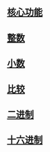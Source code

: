 

## [核心功能](./core.md)

## [整数](./int.md)

## [小数](./decimal.md)

## [比较](./compare.md)

## [二进制](./binary.md)

## [十六进制](./hex.md)

				